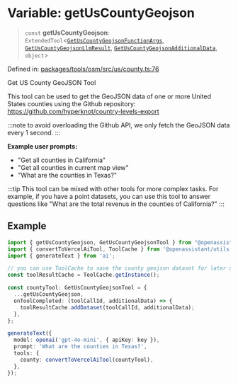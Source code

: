 # Variable: getUsCountyGeojson

> `const` **getUsCountyGeojson**: `ExtendedTool`\<[`GetUsCountyGeojsonFunctionArgs`](../type-aliases/GetUsCountyGeojsonFunctionArgs.md), [`GetUsCountyGeojsonLlmResult`](../type-aliases/GetUsCountyGeojsonLlmResult.md), [`GetUsCountyGeojsonAdditionalData`](../type-aliases/GetUsCountyGeojsonAdditionalData.md), `object`\>

Defined in: [packages/tools/osm/src/us/county.ts:76](https://github.com/geodaopenjs/openassistant/blob/0a6a7e7306d75a25dc968b3117f04cb7bd613bec/packages/tools/osm/src/us/county.ts#L76)

Get US County GeoJSON Tool

This tool can be used to get the GeoJSON data of one or more United States counties using the Github repository: https://github.com/hyperknot/country-levels-export

:::note
to avoid overloading the Github API, we only fetch the GeoJSON data every 1 second.
:::

**Example user prompts:**
- "Get all counties in California"
- "Get all counties in current map view"
- "What are the counties in Texas?"

:::tip
This tool can be mixed with other tools for more complex tasks. For example, if you have a point datasets, you can use this tool
to answer questions like "What are the total revenus in the counties of California?"
:::

## Example

```typescript
import { getUsCountyGeojson, GetUsCountyGeojsonTool } from "@openassistant/osm";
import { convertToVercelAiTool, ToolCache } from '@openassistant/utils';
import { generateText } from 'ai';

// you can use ToolCache to save the county geojson dataset for later use
const toolResultCache = ToolCache.getInstance();

const countyTool: GetUsCountyGeojsonTool = {
  ...getUsCountyGeojson,
  onToolCompleted: (toolCallId, additionalData) => {
    toolResultCache.addDataset(toolCallId, additionalData);
  },
};

generateText({
  model: openai('gpt-4o-mini', { apiKey: key }),
  prompt: 'What are the counties in Texas?',
  tools: {
    county: convertToVercelAiTool(countyTool),
  },
});
```
